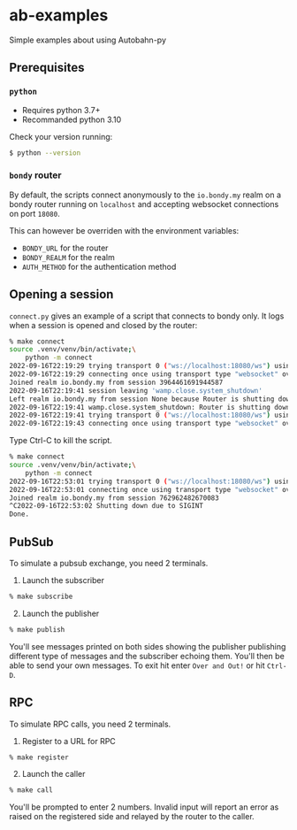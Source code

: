 # ab-examples
Simple examples about using Autobahn-py

## Prerequisites
### `python`
* Requires python 3.7+
* Recommanded python 3.10

Check your version running:
``` bash
$ python --version
```

### `bondy` router
By default, the scripts connect anonymously to the `io.bondy.my` realm on a bondy router running on `localhost` and accepting websocket connections on port `18080`.

This can however be overriden with the environment variables:
* `BONDY_URL` for the router
* `BONDY_REALM` for the realm
* `AUTH_METHOD` for the authentication method

## Opening a session
`connect.py` gives an example of a script that connects to bondy only.
It logs when a session is opened and closed by the router:
``` bash
% make connect
source .venv/venv/bin/activate;\
	python -m connect
2022-09-16T22:19:29 trying transport 0 ("ws://localhost:18080/ws") using connect delay 0
2022-09-16T22:19:29 connecting once using transport type "websocket" over endpoint "tcp"
Joined realm io.bondy.my from session 3964461691944587
2022-09-16T22:19:41 session leaving 'wamp.close.system_shutdown'
Left realm io.bondy.my from session None because Router is shutting down (wamp.close.system_shutdown)
2022-09-16T22:19:41 wamp.close.system_shutdown: Router is shutting down
2022-09-16T22:19:41 trying transport 0 ("ws://localhost:18080/ws") using connect delay 2.12233472166706
2022-09-16T22:19:43 connecting once using transport type "websocket" over endpoint "tcp"
```

Type Ctrl-C to kill the script.
``` bash
% make connect
source .venv/venv/bin/activate;\
	python -m connect
2022-09-16T22:53:01 trying transport 0 ("ws://localhost:18080/ws") using connect delay 0
2022-09-16T22:53:01 connecting once using transport type "websocket" over endpoint "tcp"
Joined realm io.bondy.my from session 762962482670083
^C2022-09-16T22:53:02 Shutting down due to SIGINT
Done.
```

## PubSub
To simulate a pubsub exchange, you need 2 terminals.
1. Launch the subscriber
``` bash
% make subscribe
```
2. Launch the publisher
``` bash
% make publish
```

You'll see messages printed on both sides showing the publisher publishing different type of messages and the subscriber echoing them.
You'll then be able to send your own messages.
To exit hit enter `Over and Out!` or hit `Ctrl-D`.

## RPC
To simulate RPC calls, you need 2 terminals.
1. Register to a URL for RPC
``` bash
% make register
```
2. Launch the caller
``` bash
% make call
```

You'll be prompted to enter 2 numbers. Invalid input will report an error as raised on the registered side and relayed by the router to the caller.
